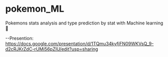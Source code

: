 # pokemon_ML
Pokemons stats analysis and type prediction by stat with Machine learning 🤖

--Presention:
https://docs.google.com/presentation/d/1TQmu34kyfjFN09WKVsQ_9-d2cRJKrZdC-rUMi56pZIU/edit?usp=sharing
